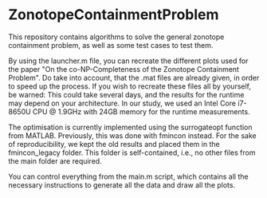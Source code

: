# ZonotopeContainmentProblem

This repository contains algorithms to solve the general zonotope containment problem, as well as some test cases to test them.

By using the launcher.m file, you can recreate the different plots used for the paper "On the co-NP-Completeness of the Zonotope Containment Problem". Do take into account, that the .mat files are already given, in order to speed up the process. If you wish to recreate these files all by yourself, be warned: This could take several days, and the results for the runtime may depend on your architecture. In our study, we used an Intel Core i7-8650U CPU @ 1.9GHz with 24GB memory for the runtime measurements.

The optimisation is currently implemented using the surrogateopt function from MATLAB. Previously, this was done with fmincon instead. For the sake of reproducibility, we kept the old results and placed them in the fmincon_legacy folder. This folder is self-contained, i.e., no other files from the main folder are required.

You can control everything from the main.m script, which contains all the necessary instructions to generate all the data and draw all the plots.
